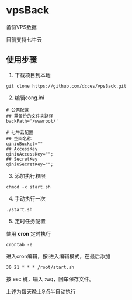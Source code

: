 # vpsBack
备份VPS数据

目前支持七牛云

## 使用步骤


1. 下载项目到本地

```
git clone https://github.com/dcces/vpsBack.git
```

2. 编辑cong.ini

```
# 公共配置
## 需备份的文件夹路径
backPath='/wwwroot/'

# 七牛云配置
## 空间名称
qiniuBucket=""
## AccessKey
qiniuAccessKey="";
## SecretKey
qiniuSecretKey="";
```

3. 添加执行权限

```
chmod -x start.sh
```

4. 手动执行一次

```
./start.sh
```

5. 定时任务配置

使用 **cron** 定时执行
```
crontab -e
```
进入cron编辑，按i进入编辑模式，在最后添加
```
30 21 * * * /root/start.sh
```
按 esc 键，输入 :wq，回车保存文件。

上述为每天晚上9点半自动执行